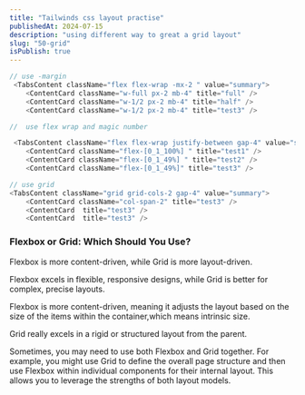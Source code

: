 ```yaml
---
title: "Tailwinds css layout practise"
publishedAt: 2024-07-15
description: "using different way to great a grid layout"
slug: "50-grid"
isPublish: true
---
```


```js
// use -margin
 <TabsContent className="flex flex-wrap -mx-2 " value="summary">
    <ContentCard className="w-full px-2 mb-4" title="full" />
    <ContentCard className="w-1/2 px-2 mb-4" title="half" />
    <ContentCard className="w-1/2 px-2 mb-4" title="test3" />

//  use flex wrap and magic number

 <TabsContent className="flex flex-wrap justify-between gap-4" value="summary">
    <ContentCard className="flex-[0_1_100%] " title="test1" />
    <ContentCard className="flex-[0_1_49%] " title="test2" />
    <ContentCard className="flex-[0_1_49%]" title="test3" />

// use grid
<TabsContent className="grid grid-cols-2 gap-4" value="summary">
    <ContentCard className="col-span-2" title="test3" />
    <ContentCard  title="test3" />
    <ContentCard  title="test3" />
```

### Flexbox or Grid: Which Should You Use?

Flexbox is more content-driven, while Grid is more layout-driven.

Flexbox excels in flexible, responsive designs, while Grid is better for complex, precise layouts.

Flexbox is more content-driven, meaning it adjusts the layout based on the size of the items within the container,which means intrinsic size.

Grid really excels in a rigid or structured layout from the parent.

Sometimes, you may need to use both Flexbox and Grid together. For example, you might use Grid to define the overall page structure and then use Flexbox within individual components for their internal layout. This allows you to leverage the strengths of both layout models.
